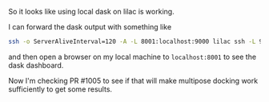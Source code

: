 So it looks like using local dask on lilac is working.

I can forward the dask output with something like 
```bash
ssh -o ServerAliveInterval=120 -A -L 8001:localhost:9000 lilac ssh -L 9000:127.0.0.1:8787 -N lt18
```
and then open a browser on my local machine to `localhost:8001` to see the dask dashboard.

Now I'm checking PR #1005 to see if that will make multipose docking work sufficiently to get some results.

